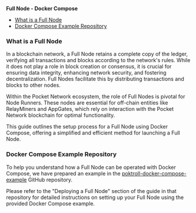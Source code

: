 **Full Node - Docker Compose**

- [What is a Full Node](#what-is-a-full-node)
- [Docker Compose Example Repository](#docker-compose-example-repository)

### What is a Full Node

In a blockchain network, a Full Node retains a complete copy of the ledger, verifying all transactions and blocks according to the network's rules. While it does not play a role in block creation or consensus, it is crucial for ensuring data integrity, enhancing network security, and fostering decentralization. Full Nodes facilitate this by distributing transactions and blocks to other nodes.

Within the Pocket Network ecosystem, the role of Full Nodes is pivotal for Node Runners. These nodes are essential for off-chain entities like RelayMiners and AppGates, which rely on interaction with the Pocket Network blockchain for optimal functionality.

This guide outlines the setup process for a Full Node using Docker Compose, offering a simplified and efficient method for launching a Full Node.

### Docker Compose Example Repository

To help you understand how a Full Node can be operated with Docker Compose, we have prepared an example in the [poktroll-docker-compose-example](https://github.com/pokt-network/poktroll-docker-compose-example) GitHub repository.

Please refer to the "Deploying a Full Node" section of the guide in that repository for detailed instructions on setting up your Full Node using the provided Docker Compose example.